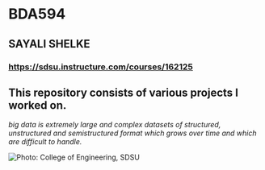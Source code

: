 # BDA594
## **SAYALI SHELKE**
### https://sdsu.instructure.com/courses/162125
## This repository consists of various projects I worked on.


*big data is extremely large and complex datasets of structured, unstructured and semistructured format which grows over time and which are difficult to handle.*


![Photo: College of Engineering, SDSU](https://github.com/user-attachments/assets/fe6ef6ed-f75e-4563-8c1e-8fd90c52a037)
